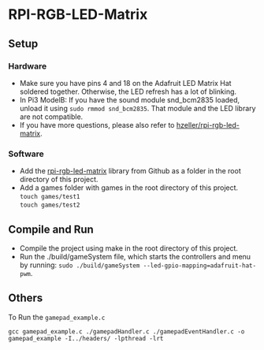 # RPI-RGB-LED-Matrix

## Setup

### Hardware
* Make sure you have pins 4 and 18 on the Adafruit LED Matrix Hat soldered together. Otherwise, the LED refresh has a lot of blinking.
* In Pi3 ModelB: If you have the sound module snd_bcm2835 loaded, unload it using `sudo rmmod snd_bcm2835`. That module and the LED library are not compatible.
* If you have more questions, please also refer to [hzeller/rpi-rgb-led-matrix](https://github.com/hzeller/rpi-rgb-led-matrix).

### Software
* Add the [rpi-rgb-led-matrix](https://github.com/hzeller/rpi-rgb-led-matrix) library from Github as a folder in the root directory of this project.
* Add a games folder with games in the root directory of this project.   
`touch games/test1`  
`touch games/test2`

## Compile and Run
* Compile the project using make in the root directory of this project.
* Run the ./build/gameSystem file, which starts the controllers and menu by running: 
`sudo ./build/gameSystem --led-gpio-mapping=adafruit-hat-pwm`.

## Others

To Run the `gamepad_example.c`

`gcc gamepad_example.c ./gamepadHandler.c ./gamepadEventHandler.c -o gamepad_example -I../headers/ -lpthread -lrt`